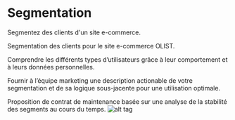 # Segmentation
Segmentez des clients d'un site e-commerce.

Segmentation des clients pour le site e-commerce OLIST.

Comprendre les différents types d’utilisateurs grâce à leur comportement et à leurs données personnelles.

Fournir à l’équipe marketing une description actionable de votre segmentation et de sa logique sous-jacente pour une utilisation optimale.

Proposition de contrat de maintenance basée sur une analyse de la stabilité des segments au cours du temps.
![alt tag](https://user-images.githubusercontent.com/58629437/73248958-33f78680-41b4-11ea-95ba-984852280034.PNG)
